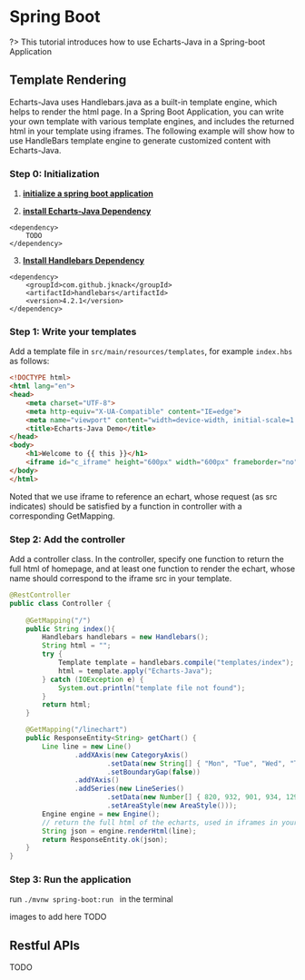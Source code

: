 # Spring Boot
?> This tutorial introduces how to use Echarts-Java in a Spring-boot Application

## Template Rendering
Echarts-Java uses Handlebars.java as a built-in template engine, which helps to render the html page. In a Spring Boot Application, you can write your own template with various template engines, and includes the returned html in your template using iframes. The following example will show how to use HandleBars template engine to generate customized content with Echarts-Java.

### Step 0: Initialization
1. [**initialize a spring boot application**](https://spring.io/guides/gs/spring-boot/#scratch)

2. [**install Echarts-Java Dependency**]()
```
<dependency>
    TODO
</dependency>
```

3. [**Install Handlebars Dependency**](https://mvnrepository.com/artifact/com.github.jknack/handlebars)
```
<dependency>
    <groupId>com.github.jknack</groupId>
    <artifactId>handlebars</artifactId>
    <version>4.2.1</version>
</dependency>
```

### Step 1: Write your templates
Add a template file in `src/main/resources/templates`, for example `index.hbs` as follows:
```html
<!DOCTYPE html>
<html lang="en">
<head>
    <meta charset="UTF-8">
    <meta http-equiv="X-UA-Compatible" content="IE=edge">
    <meta name="viewport" content="width=device-width, initial-scale=1.0">
    <title>Echarts-Java Demo</title>
</head>
<body>
    <h1>Welcome to {{ this }}</h1>
    <iframe id="c_iframe" height="600px" width="600px" frameborder="no" scrolling="no" src="linechart"></iframe>
</body>
</html>
```
Noted that we use iframe to reference an echart, whose request (as src indicates) should be satisfied by a function in controller with a corresponding GetMapping.


### Step 2: Add the controller
Add a controller class. In the controller, specify one function to return the full html of homepage, and at least one function to render the echart, whose name should correspond to the iframe src in your template.

```java
@RestController
public class Controller {
    
    @GetMapping("/")
    public String index(){
        Handlebars handlebars = new Handlebars();
        String html = "";
        try {
            Template template = handlebars.compile("templates/index");
            html = template.apply("Echarts-Java");
        } catch (IOException e) {
            System.out.println("template file not found");
        }
        return html;
    }

    @GetMapping("/linechart")
    public ResponseEntity<String> getChart() {
        Line line = new Line()
                .addXAxis(new CategoryAxis()
                        .setData(new String[] { "Mon", "Tue", "Wed", "Thu", "Fri", "Sat", "Sun" })
                        .setBoundaryGap(false))
                .addYAxis()
                .addSeries(new LineSeries()
                        .setData(new Number[] { 820, 932, 901, 934, 1290, 1330, 1320 })
                        .setAreaStyle(new AreaStyle()));
        Engine engine = new Engine();
        // return the full html of the echarts, used in iframes in your own template
        String json = engine.renderHtml(line);
        return ResponseEntity.ok(json);
    }
}
```

### Step 3: Run the application
run `./mvnw spring-boot:run ` in the terminal

images to add here TODO


## Restful APIs
TODO